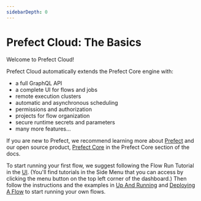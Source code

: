 ```yaml
---
sidebarDepth: 0
---
```


# Prefect Cloud: The Basics

Welcome to Prefect Cloud!

Prefect Cloud automatically extends the Prefect Core engine with:

- a full GraphQL API
- a complete UI for flows and jobs
- remote execution clusters
- automatic and asynchronous scheduling
- permissions and authorization
- projects for flow organization
- secure runtime secrets and parameters
- many more features...

If you are new to Prefect, we recommend learning more about [Prefect](https://docs.prefect.io/core/welcome/what_is_prefect.html) and our open source product, [Prefect Core](https://docs.prefect.io/core/) in the Prefect Core section of the docs.

To start running your first flow, we suggest following the Flow Run Tutorial in the [UI](https://cloud.prefect.io). (You'll find tutorials in the Side Menu that you can access by clicking the menu button on the top left corner of the dashboard.) Then follow the instructions and the examples in [Up And Running](https://docs.prefect.io/cloud/upandrunning.html) and [Deploying A Flow](https://docs.prefect.io/cloud/flow-deploy.html) to start running your own flows.
